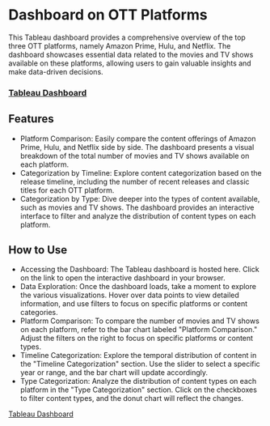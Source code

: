 # Dashboard on OTT Platforms
This Tableau dashboard provides a comprehensive overview of the top three OTT platforms, namely Amazon Prime, Hulu, and Netflix. The dashboard showcases essential data related to the movies and TV shows available on these platforms, allowing users to gain valuable insights and make data-driven decisions.

### <a href='https://public.tableau.com/app/profile/pavithra.moorthy3267/viz/G24_OTTPlatforms/Dashboard1'> Tableau Dashboard </a>

## Features
* Platform Comparison: Easily compare the content offerings of Amazon Prime, Hulu, and Netflix side by side. The dashboard presents a visual breakdown of the total number of movies and TV shows available on each platform.
* Categorization by Timeline: Explore content categorization based on the release timeline, including the number of recent releases and classic titles for each OTT platform.
* Categorization by Type: Dive deeper into the types of content available, such as movies and TV shows. The dashboard provides an interactive interface to filter and analyze the distribution of content types on each platform.

## How to Use
* Accessing the Dashboard: The Tableau dashboard is hosted here. Click on the link to open the interactive dashboard in your browser.
* Data Exploration: Once the dashboard loads, take a moment to explore the various visualizations. Hover over data points to view detailed information, and use filters to focus on specific platforms or content categories.
* Platform Comparison: To compare the number of movies and TV shows on each platform, refer to the bar chart labeled "Platform Comparison." Adjust the filters on the right to focus on specific platforms or content types.
* Timeline Categorization: Explore the temporal distribution of content in the "Timeline Categorization" section. Use the slider to select a specific year or range, and the bar chart will update accordingly.
* Type Categorization: Analyze the distribution of content types on each platform in the "Type Categorization" section. Click on the checkboxes to filter content types, and the donut chart will reflect the changes.

<a href='https://public.tableau.com/app/profile/pavithra.moorthy3267/viz/G24_OTTPlatforms/Dashboard1'> Tableau Dashboard </a>
